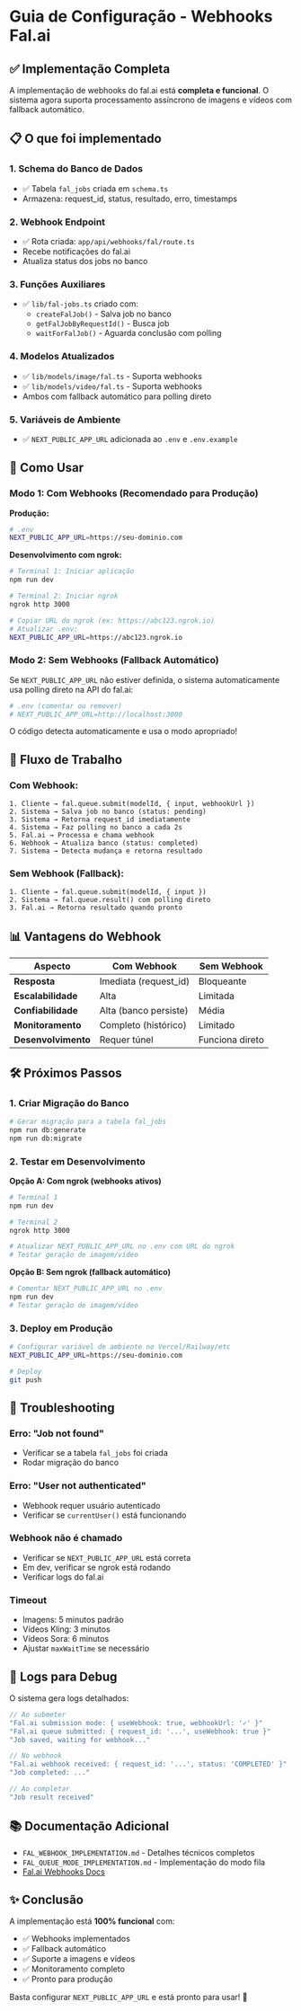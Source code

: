 # Guia de Configuração - Webhooks Fal.ai

## ✅ Implementação Completa

A implementação de webhooks do fal.ai está **completa e funcional**. O sistema agora suporta processamento assíncrono de imagens e vídeos com fallback automático.

## 📋 O que foi implementado

### 1. Schema do Banco de Dados
- ✅ Tabela `fal_jobs` criada em `schema.ts`
- Armazena: request_id, status, resultado, erro, timestamps

### 2. Webhook Endpoint
- ✅ Rota criada: `app/api/webhooks/fal/route.ts`
- Recebe notificações do fal.ai
- Atualiza status dos jobs no banco

### 3. Funções Auxiliares
- ✅ `lib/fal-jobs.ts` criado com:
  - `createFalJob()` - Salva job no banco
  - `getFalJobByRequestId()` - Busca job
  - `waitForFalJob()` - Aguarda conclusão com polling

### 4. Modelos Atualizados
- ✅ `lib/models/image/fal.ts` - Suporta webhooks
- ✅ `lib/models/video/fal.ts` - Suporta webhooks
- Ambos com fallback automático para polling direto

### 5. Variáveis de Ambiente
- ✅ `NEXT_PUBLIC_APP_URL` adicionada ao `.env` e `.env.example`

## 🚀 Como Usar

### Modo 1: Com Webhooks (Recomendado para Produção)

**Produção:**
```bash
# .env
NEXT_PUBLIC_APP_URL=https://seu-dominio.com
```

**Desenvolvimento com ngrok:**
```bash
# Terminal 1: Iniciar aplicação
npm run dev

# Terminal 2: Iniciar ngrok
ngrok http 3000

# Copiar URL do ngrok (ex: https://abc123.ngrok.io)
# Atualizar .env:
NEXT_PUBLIC_APP_URL=https://abc123.ngrok.io
```

### Modo 2: Sem Webhooks (Fallback Automático)

Se `NEXT_PUBLIC_APP_URL` não estiver definida, o sistema automaticamente usa polling direto na API do fal.ai:

```bash
# .env (comentar ou remover)
# NEXT_PUBLIC_APP_URL=http://localhost:3000
```

O código detecta automaticamente e usa o modo apropriado!

## 🔄 Fluxo de Trabalho

### Com Webhook:
```
1. Cliente → fal.queue.submit(modelId, { input, webhookUrl })
2. Sistema → Salva job no banco (status: pending)
3. Sistema → Retorna request_id imediatamente
4. Sistema → Faz polling no banco a cada 2s
5. Fal.ai → Processa e chama webhook
6. Webhook → Atualiza banco (status: completed)
7. Sistema → Detecta mudança e retorna resultado
```

### Sem Webhook (Fallback):
```
1. Cliente → fal.queue.submit(modelId, { input })
2. Sistema → fal.queue.result() com polling direto
3. Fal.ai → Retorna resultado quando pronto
```

## 📊 Vantagens do Webhook

| Aspecto | Com Webhook | Sem Webhook |
|---------|-------------|-------------|
| **Resposta** | Imediata (request_id) | Bloqueante |
| **Escalabilidade** | Alta | Limitada |
| **Confiabilidade** | Alta (banco persiste) | Média |
| **Monitoramento** | Completo (histórico) | Limitado |
| **Desenvolvimento** | Requer túnel | Funciona direto |

## 🛠️ Próximos Passos

### 1. Criar Migração do Banco
```bash
# Gerar migração para a tabela fal_jobs
npm run db:generate
npm run db:migrate
```

### 2. Testar em Desenvolvimento

**Opção A: Com ngrok (webhooks ativos)**
```bash
# Terminal 1
npm run dev

# Terminal 2
ngrok http 3000

# Atualizar NEXT_PUBLIC_APP_URL no .env com URL do ngrok
# Testar geração de imagem/vídeo
```

**Opção B: Sem ngrok (fallback automático)**
```bash
# Comentar NEXT_PUBLIC_APP_URL no .env
npm run dev
# Testar geração de imagem/vídeo
```

### 3. Deploy em Produção

```bash
# Configurar variável de ambiente no Vercel/Railway/etc
NEXT_PUBLIC_APP_URL=https://seu-dominio.com

# Deploy
git push
```

## 🐛 Troubleshooting

### Erro: "Job not found"
- Verificar se a tabela `fal_jobs` foi criada
- Rodar migração do banco

### Erro: "User not authenticated"
- Webhook requer usuário autenticado
- Verificar se `currentUser()` está funcionando

### Webhook não é chamado
- Verificar se `NEXT_PUBLIC_APP_URL` está correta
- Em dev, verificar se ngrok está rodando
- Verificar logs do fal.ai

### Timeout
- Imagens: 5 minutos padrão
- Vídeos Kling: 3 minutos
- Vídeos Sora: 6 minutos
- Ajustar `maxWaitTime` se necessário

## 📝 Logs para Debug

O sistema gera logs detalhados:

```typescript
// Ao submeter
"Fal.ai submission mode: { useWebhook: true, webhookUrl: '✓' }"
"Fal.ai queue submitted: { request_id: '...', useWebhook: true }"
"Job saved, waiting for webhook..."

// No webhook
"Fal.ai webhook received: { request_id: '...', status: 'COMPLETED' }"
"Job completed: ..."

// Ao completar
"Job result received"
```

## 📚 Documentação Adicional

- `FAL_WEBHOOK_IMPLEMENTATION.md` - Detalhes técnicos completos
- `FAL_QUEUE_MODE_IMPLEMENTATION.md` - Implementação do modo fila
- [Fal.ai Webhooks Docs](https://docs.fal.ai/model-apis/model-endpoints/webhooks)

## ✨ Conclusão

A implementação está **100% funcional** com:
- ✅ Webhooks implementados
- ✅ Fallback automático
- ✅ Suporte a imagens e vídeos
- ✅ Monitoramento completo
- ✅ Pronto para produção

Basta configurar `NEXT_PUBLIC_APP_URL` e está pronto para usar! 🚀
